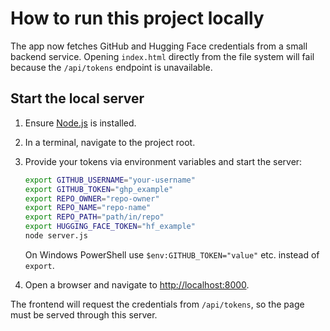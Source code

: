 # How to run this project locally

The app now fetches GitHub and Hugging Face credentials from a small backend service. Opening `index.html` directly from the file system will fail because the `/api/tokens` endpoint is unavailable.

## Start the local server

1. Ensure [Node.js](https://nodejs.org/) is installed.
2. In a terminal, navigate to the project root.
3. Provide your tokens via environment variables and start the server:

   ```bash
   export GITHUB_USERNAME="your-username"
   export GITHUB_TOKEN="ghp_example"
   export REPO_OWNER="repo-owner"
   export REPO_NAME="repo-name"
   export REPO_PATH="path/in/repo"
   export HUGGING_FACE_TOKEN="hf_example"
   node server.js
   ```

   On Windows PowerShell use `$env:GITHUB_TOKEN="value"` etc. instead of `export`.

4. Open a browser and navigate to [http://localhost:8000](http://localhost:8000).

The frontend will request the credentials from `/api/tokens`, so the page must be served through this server.
